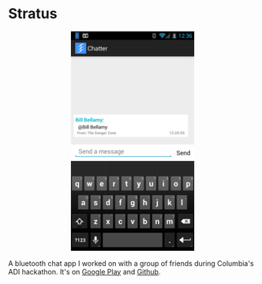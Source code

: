 # Stratus

<center><img width="250px" src="stratus.jpg"/></center>

A bluetooth chat app I worked on with a group of friends during Columbia's ADI hackathon. It's on [Google Play](https://play.google.com/store/apps/details?id=com.tolkein.stratus) and [Github](https://github.com/nlittlepoole/Chatter).
